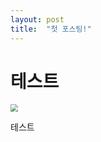 ```yaml
---
layout: post
title:  "첫 포스팅!"
---
```


# 테스트

<img src="C:\Users\rkwhr\OneDrive\사진\스크린샷.png" style="zoom:75%;" />

테스트

